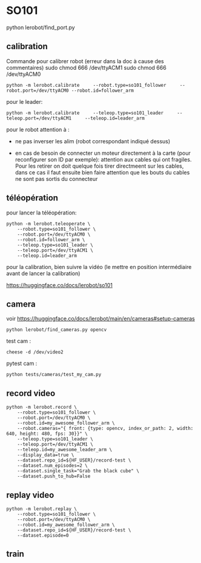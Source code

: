 # SO101
python lerobot/find_port.py

## calibration

Commande pour calibrer robot (erreur dans la doc à cause des commentaires)
sudo chmod 666 /dev/ttyACM1
sudo chmod 666 /dev/ttyACM0


```python -m lerobot.calibrate     --robot.type=so101_follower     --robot.port=/dev/ttyACM0 --robot.id=follower_arm```

pour le leader: 

```python -m lerobot.calibrate     --teleop.type=so101_leader     --teleop.port=/dev/ttyACM1     --teleop.id=leader_arm```


pour le robot attention à :

- ne pas inverser les alim (robot correspondant indiqué dessus)

- en cas de besoin de connecter un moteur directement à la carte (pour reconfigurer son ID par exemple): attention aux cables qui ont fragiles. Pour les retirer on doit quelque fois tirer directmeent sur les cables, dans ce cas il faut ensuite bien faire attention que les bouts du cables ne sont pas sortis du connecteur


## téléopération

pour lancer la téléopération:

```[bash]
python -m lerobot.teleoperate \
    --robot.type=so101_follower \
    --robot.port=/dev/ttyACM0 \
    --robot.id=follower_arm \
    --teleop.type=so101_leader \
    --teleop.port=/dev/ttyACM1 \
    --teleop.id=leader_arm
```

pour la calibration, bien suivre la vidéo (le mettre en position intermédiaire avant de lancer la calibration)

https://huggingface.co/docs/lerobot/so101


## camera

voir https://huggingface.co/docs/lerobot/main/en/cameras#setup-cameras 


```
python lerobot/find_cameras.py opencv
```

test cam : 

```
cheese -d /dev/video2
```

pytest cam : 
```
python tests/cameras/test_my_cam.py
```

## record video

```
python -m lerobot.record \
    --robot.type=so101_follower \
    --robot.port=/dev/ttyACM0 \
    --robot.id=my_awesome_follower_arm \
    --robot.cameras="{ front: {type: opencv, index_or_path: 2, width: 640, height: 480, fps: 30}}" \
    --teleop.type=so101_leader \
    --teleop.port=/dev/ttyACM1 \
    --teleop.id=my_awesome_leader_arm \
    --display_data=true \
    --dataset.repo_id=${HF_USER}/record-test \
    --dataset.num_episodes=2 \
    --dataset.single_task="Grab the black cube" \
    --dataset.push_to_hub=False
```


## replay video

```
python -m lerobot.replay \
    --robot.type=so101_follower \
    --robot.port=/dev/ttyACM0 \
    --robot.id=my_awesome_follower_arm \
    --dataset.repo_id=${HF_USER}/record-test \
    --dataset.episode=0
```

## train


